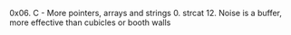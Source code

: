 0x06. C - More pointers, arrays and strings
0. strcat
12. Noise is a buffer, more effective than cubicles or booth walls
